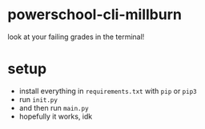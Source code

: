 # powerschool-cli-millburn
look at your failing grades in the terminal!

# setup
* install everything in `requirements.txt` with `pip` or `pip3`
* run `init.py`
* and then run `main.py`
* hopefully it works, idk
